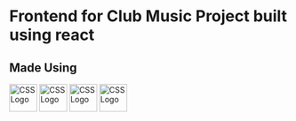 # Frontend for Club Music Project built using react
 ## Made Using 
 <img src="https://cdn.worldvectorlogo.com/logos/react-2.svg" alt="CSS Logo" width="50" height="50"/>  <img src="https://cdn.worldvectorlogo.com/logos/material-ui-1.svg" alt="CSS Logo" width="50" height="50"/>  <img src="https://cdn.worldvectorlogo.com/logos/html-1.svg" alt="CSS Logo" width="50" height="50"/> <img src="https://cdn.worldvectorlogo.com/logos/css-3.svg" alt="CSS Logo" width="50" height="50"/>
